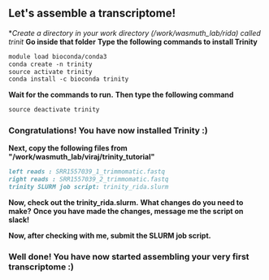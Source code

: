 ## Let's assemble a transcriptome!

**Create a directory in your work directory (/work/wasmuth_lab/rida) called trinit*
**Go inside that folder**
**Type the following commands to install Trinity**

```markdown
module load bioconda/conda3
conda create -n trinity
source activate trinity
conda install -c bioconda trinity
```

**Wait for the commands to run.**
**Then type the following command**

```markdown
source deactivate trinity
```

### Congratulations! You have now installed Trinity :)

**Next, copy the following files from "/work/wasmuth_lab/viraj/trinity_tutorial"**

```markdown
left reads : SRR1557039_1_trimmomatic.fastq
right reads : SRR1557039_2_trimmomatic.fastq
trinity SLURM job script: trinity_rida.slurm
```

**Now, check out the trinity_rida.slurm.** 
**What changes do you need to make?**
**Once you have made the changes, message me the script on slack!**

**Now, after checking with me, submit the SLURM job script.**

### Well done! You have now started assembling your very first transcriptome :)


